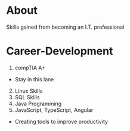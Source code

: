 # About 
Skills gained from becoming an I.T. professional 


# Career-Development

1. compTIA A+ 
- Stay in this lane 
2. Linux Skills 
3. SQL Skills
4. Java Programming 
5. JavaScript, TypeScript, Angular 
 - Creating tools to improve productivity 
